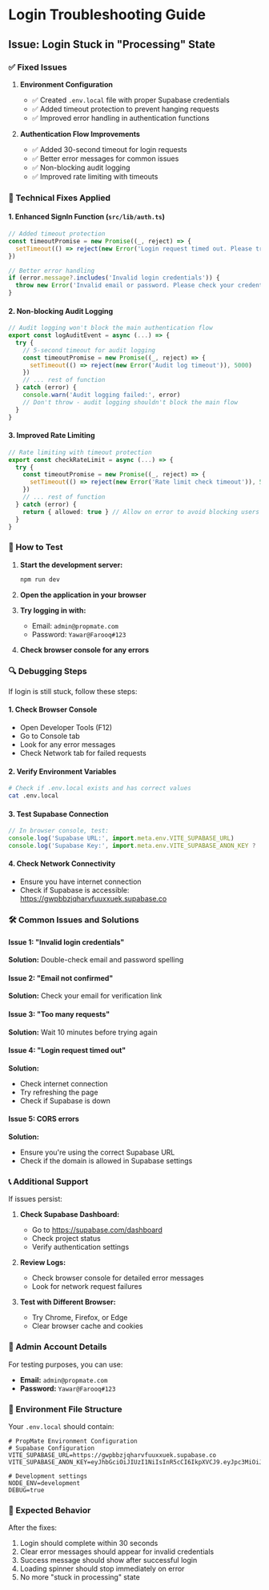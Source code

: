 # Login Troubleshooting Guide

## Issue: Login Stuck in "Processing" State

### ✅ Fixed Issues

1. **Environment Configuration**
   - ✅ Created `.env.local` file with proper Supabase credentials
   - ✅ Added timeout protection to prevent hanging requests
   - ✅ Improved error handling in authentication functions

2. **Authentication Flow Improvements**
   - ✅ Added 30-second timeout for login requests
   - ✅ Better error messages for common issues
   - ✅ Non-blocking audit logging
   - ✅ Improved rate limiting with timeouts

### 🔧 Technical Fixes Applied

#### 1. Enhanced SignIn Function (`src/lib/auth.ts`)
```typescript
// Added timeout protection
const timeoutPromise = new Promise((_, reject) => {
  setTimeout(() => reject(new Error('Login request timed out. Please try again.')), 30000)
})

// Better error handling
if (error.message?.includes('Invalid login credentials')) {
  throw new Error('Invalid email or password. Please check your credentials and try again.')
}
```

#### 2. Non-blocking Audit Logging
```typescript
// Audit logging won't block the main authentication flow
export const logAuditEvent = async (...) => {
  try {
    // 5-second timeout for audit logging
    const timeoutPromise = new Promise((_, reject) => {
      setTimeout(() => reject(new Error('Audit log timeout')), 5000)
    })
    // ... rest of function
  } catch (error) {
    console.warn('Audit logging failed:', error)
    // Don't throw - audit logging shouldn't block the main flow
  }
}
```

#### 3. Improved Rate Limiting
```typescript
// Rate limiting with timeout protection
export const checkRateLimit = async (...) => {
  try {
    const timeoutPromise = new Promise((_, reject) => {
      setTimeout(() => reject(new Error('Rate limit check timeout')), 5000)
    })
    // ... rest of function
  } catch (error) {
    return { allowed: true } // Allow on error to avoid blocking users
  }
}
```

### 🚀 How to Test

1. **Start the development server:**
   ```bash
   npm run dev
   ```

2. **Open the application in your browser**

3. **Try logging in with:**
   - Email: `admin@propmate.com`
   - Password: `Yawar@Farooq#123`

4. **Check browser console for any errors**

### 🔍 Debugging Steps

If login is still stuck, follow these steps:

#### 1. Check Browser Console
- Open Developer Tools (F12)
- Go to Console tab
- Look for any error messages
- Check Network tab for failed requests

#### 2. Verify Environment Variables
```bash
# Check if .env.local exists and has correct values
cat .env.local
```

#### 3. Test Supabase Connection
```javascript
// In browser console, test:
console.log('Supabase URL:', import.meta.env.VITE_SUPABASE_URL)
console.log('Supabase Key:', import.meta.env.VITE_SUPABASE_ANON_KEY ? 'SET' : 'NOT SET')
```

#### 4. Check Network Connectivity
- Ensure you have internet connection
- Check if Supabase is accessible: https://gwpbbzjqharvfuuxxuek.supabase.co

### 🛠️ Common Issues and Solutions

#### Issue 1: "Invalid login credentials"
**Solution:** Double-check email and password spelling

#### Issue 2: "Email not confirmed"
**Solution:** Check your email for verification link

#### Issue 3: "Too many requests"
**Solution:** Wait 10 minutes before trying again

#### Issue 4: "Login request timed out"
**Solution:** 
- Check internet connection
- Try refreshing the page
- Check if Supabase is down

#### Issue 5: CORS errors
**Solution:** 
- Ensure you're using the correct Supabase URL
- Check if the domain is allowed in Supabase settings

### 📞 Additional Support

If issues persist:

1. **Check Supabase Dashboard:**
   - Go to https://supabase.com/dashboard
   - Check project status
   - Verify authentication settings

2. **Review Logs:**
   - Check browser console for detailed error messages
   - Look for network request failures

3. **Test with Different Browser:**
   - Try Chrome, Firefox, or Edge
   - Clear browser cache and cookies

### 🔐 Admin Account Details

For testing purposes, you can use:
- **Email:** `admin@propmate.com`
- **Password:** `Yawar@Farooq#123`

### 📝 Environment File Structure

Your `.env.local` should contain:
```env
# PropMate Environment Configuration
# Supabase Configuration
VITE_SUPABASE_URL=https://gwpbbzjqharvfuuxxuek.supabase.co
VITE_SUPABASE_ANON_KEY=eyJhbGciOiJIUzI1NiIsInR5cCI6IkpXVCJ9.eyJpc3MiOiJzdXBhYmFzZSIsInJlZiI6Imd3cGJiempxaGFydmZ1dXh4dWVrIiwicm9sZSI6ImFub24iLCJpYXQiOjE3NTM2MTUzMDcsImV4cCI6MjA2OTE5MTMwN30.LSxPfuzvXOhY_leqIGm7DG7Frw1FLu_acqK6dRQ1g_k

# Development settings
NODE_ENV=development
DEBUG=true
```

### 🎯 Expected Behavior

After the fixes:
1. Login should complete within 30 seconds
2. Clear error messages should appear for invalid credentials
3. Success message should show after successful login
4. Loading spinner should stop immediately on error
5. No more "stuck in processing" state
